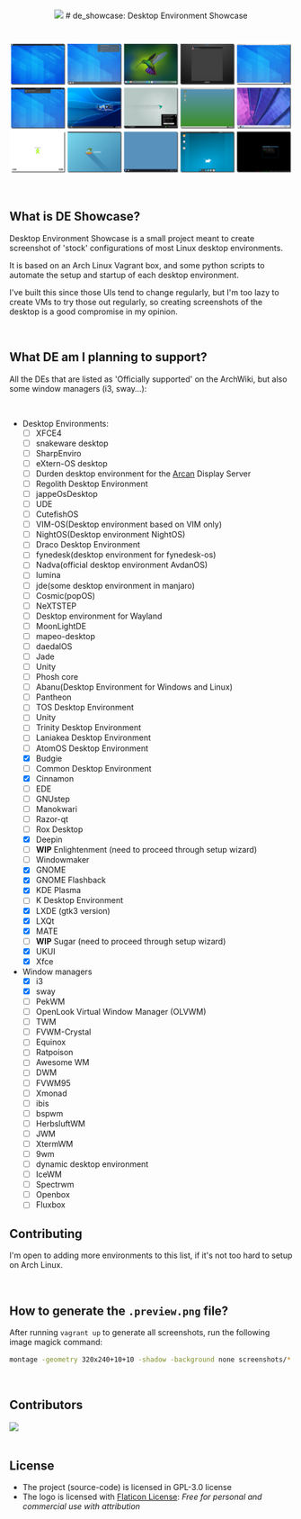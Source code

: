 <br/>

<p align="center">
   <img src="https://cdn-icons-png.flaticon.com/512/2704/2704234.png" width="80px"/>
   # de_showcase: Desktop Environment Showcase
</p>

# 

![Captures taken by DE Showcase](.preview.png)

<br/>

## What is DE Showcase?

Desktop Environment Showcase is a small project meant to create screenshot of
'stock' configurations of most Linux desktop environments.

It is based on an Arch Linux Vagrant box, and some python scripts to automate
the setup and startup of each desktop environment.

I've built this since those UIs tend to change regularly, but I'm too lazy to
create VMs to try those out regularly, so creating screenshots of the desktop
is a good compromise in my opinion.

<br/>

## What DE am I planning to support?

All the DEs that are listed as 'Officially supported' on the ArchWiki, but also
some window managers (i3, sway…):

<br/>

- Desktop Environments:
  - [ ] XFCE4
  - [ ] snakeware desktop
  - [ ] SharpEnviro
  - [ ] eXtern-OS desktop
  - [ ] Durden desktop environment for the [Arcan](https://www.arcan-fe.com/) Display Server
  - [ ] Regolith Desktop Environment
  - [ ] jappeOsDesktop
  - [ ] UDE
  - [ ] CutefishOS
  - [ ] VIM-OS(Desktop environment based on VIM only)
  - [ ] NightOS(Desktop environment NightOS)
  - [ ] Draco Desktop Environment
  - [ ] fynedesk(desktop environment for fynedesk-os)
  - [ ] Nadva(official desktop environment AvdanOS)
  - [ ] lumina
  - [ ] jde(some desktop environment in manjaro)
  - [ ] Cosmic(popOS)
  - [ ] NeXTSTEP
  - [ ] Desktop environment for Wayland
  - [ ] MoonLightDE
  - [ ] mapeo-desktop
  - [ ] daedalOS
  - [ ] Jade
  - [ ] Unity
  - [ ] Phosh core
  - [ ] Abanu(Desktop Environment for Windows and Linux)
  - [ ] Pantheon 
  - [ ] TOS Desktop Environment
  - [ ] Unity
  - [ ] Trinity Desktop Environment
  - [ ] Laniakea Desktop Environment
  - [ ] AtomOS Desktop Environment
  - [x] Budgie
  - [ ] Common Desktop Environment
  - [x] Cinnamon
  - [ ] EDE
  - [ ] GNUstep
  - [ ] Manokwari
  - [ ] Razor-qt
  - [ ] Rox Desktop
  - [x] Deepin
  - [ ] **WIP** Enlightenment (need to proceed through setup wizard)
  - [ ] Windowmaker
  - [x] GNOME
  - [x] GNOME Flashback
  - [x] KDE Plasma
  - [ ] K Desktop Environment
  - [x] LXDE (gtk3 version)
  - [x] LXQt
  - [x] MATE
  - [ ] **WIP** Sugar (need to proceed through setup wizard)
  - [x] UKUI
  - [x] Xfce

- Window managers
  - [x] i3
  - [x] sway
  - [ ] PekWM
  - [ ] OpenLook Virtual Window Manager (OLVWM)
  - [ ] TWM
  - [ ] FVWM-Crystal
  - [ ] Equinox
  - [ ] Ratpoison
  - [ ] Awesome WM
  - [ ] DWM
  - [ ] FVWM95
  - [ ] Xmonad
  - [ ] ibis
  - [ ] bspwm
  - [ ] HerbsluftWM
  - [ ] JWM
  - [ ] XtermWM
  - [ ] 9wm
  - [ ] dynamic desktop environment
  - [ ] IceWM
  - [ ] Spectrwm
  - [ ] Openbox
  - [ ] Fluxbox

## Contributing
I'm open to adding more environments to this list, if it's not too hard to setup
on Arch Linux.

<br/>

## How to generate the `.preview.png` file?

After running `vagrant up` to generate all screenshots, run the following image
magick command:

```bash
montage -geometry 320x240+10+10 -shadow -background none screenshots/*.png .preview.png
```

<br/>

## Contributors
<a href="https://github.com/cafehaine/de_showcase/graphs/contributors">
  <img src="https://contrib.rocks/image?repo=cafehaine/de_showcase" />
</a>

<br/>
<br/>

## License
- The project (source-code) is licensed in GPL-3.0 license
- The logo is licensed with [Flaticon License](https://www.flaticon.com/free-icon/desktop-computer_2704234?term=desktop&page=1&position=15&page=1&position=15&related_id=2704234&origin=search): *Free for personal and commercial use with attribution*
